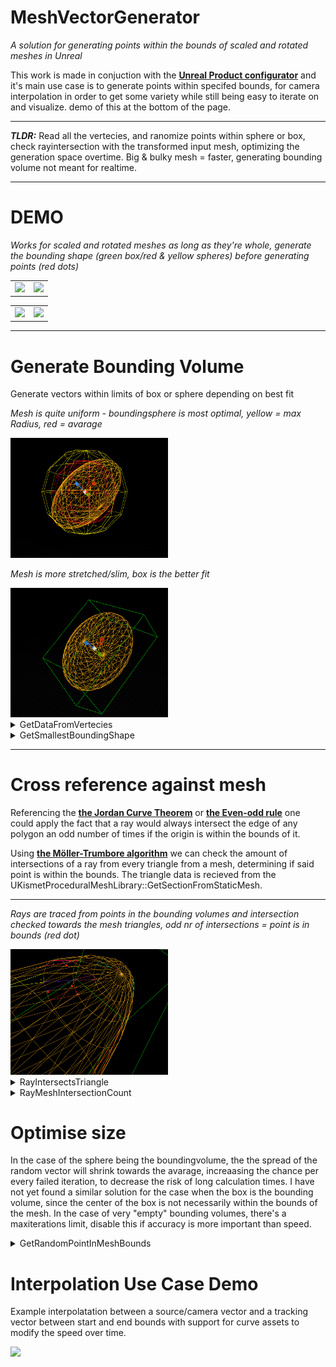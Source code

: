 # MeshVectorGenerator
*A solution for generating points within the bounds of scaled and rotated meshes in Unreal*

This work is made in conjuction with the [**Unreal Product configurator**](https://github.com/GBaath/Portfolio/tree/main/UnrealProductConfigurator) and it's main use case is to generate points within specifed bounds, for camera interpolation in order to get some variety while still being easy to iterate on and visualize. demo of this at the bottom of the page.


---


***TLDR:*** Read all the vertecies, and ranomize points within sphere or box, check rayintersection with the transformed input mesh, optimizing the generation space overtime.
Big & bulky mesh = faster, generating bounding volume not meant for realtime. 

---
# **DEMO**

*Works for scaled and rotated meshes as long as they're whole, generate the bounding shape (green box/red & yellow spheres) before generating points (red dots)*


<table>
  <tr>
<td width="50%"><img src="UnrealEditor_OKyBkqS4zf.gif" width="100%"/>
<td width="50%"><img src="UnrealEditor_3ihPtLCA8T.gif" width="100%"/>
  </tr>
</table>

<table>
  <tr>
<td width="50%"><img src="UnrealEditor_8iOL31nLiu.gif" width="100%"/>
<td width="50%"><img src="UnrealEditor_HU5glkD1YN.gif" width="100%"/>
  </tr>
</table>

---

# Generate Bounding Volume
Generate vectors within limits of box or sphere depending on best fit

*Mesh is quite uniform - boundingsphere is most optimal, yellow = max Radius, red = avarage*

<img src="Radiuses.PNG" width="50%"/>

*Mesh is more stretched/slim, box is the better fit*

<img src="OrientedBox.PNG" width="50%"/>


<details>
<summary>GetDataFromVertecies</summary>

 ```cpp
//call this before generating point
void UVolumeInterpolator::Init(UStaticMeshComponent* Mesh, const FTransform WT)
{
    FJsonSerializableArrayInt Triangles;
    TArray<FVector> Normals;

    //save vertex data for point in polygon alg
    GetDataFromVerticies(Mesh, WT, Vertecies, Triangles, Normals, AvarageRadius, LargestRadius, BoxvolumeIsSmallest);
}


void UVolumeInterpolator::GetDataFromVerticies(UStaticMeshComponent* Mesh, const FTransform WT, TArray<FVector>& Verts, FJsonSerializableArrayInt& TriangleIndexes, TArray<FVector>& Normals,
    float& OutAvgRadiusToCenter, float& OutMaxRadiusToCenter, bool& bBoxIsSmallestBoundingShape) {

    OutMaxRadiusToCenter = 0;
    OutAvgRadiusToCenter = 0;

    TArray<FVector2D> UV;
    TArray<FProcMeshTangent> Tangents;
    UKismetProceduralMeshLibrary::GetSectionFromStaticMesh(Mesh->GetStaticMesh(), 0, 0, Verts, TriangleIndexes, Normals, UV, Tangents);
    float MagnitudeValues = 0;
    float Radius = 0;

    FOrientedBox Box;


    //REPLACE FUNCTION WITH VARIABLES SET FROM START
    //verts are localspace
    UVolumeInterpolator::GetSmallestBoundingShape(WT, Verts, Radius ,bBoxIsSmallestBoundingShape);
    UE_LOG(LogTemp, Warning, TEXT("%d"), Radius);

    //Randomize point using radius or box depening on smallest error margin 
    if (bBoxIsSmallestBoundingShape) {
        return;
    }
    else {
        //find avarageradius
        for (FVector& vert : Verts) {

            UCommonFunctions::TransformVector(vert, WT);
            //UKismetSystemLibrary::DrawDebugPoint(Mesh, vert, 3.f, FLinearColor::Red, 5.f

            float Magnitude = (vert - WT.GetLocation()).Length();
            MagnitudeValues += Magnitude;
        }
        if (Verts.Num() <= 0) {
            UE_LOG(LogTemp, Warning, TEXT("Verticies Array is 0"));
            return;
        }

        OutAvgRadiusToCenter = MagnitudeValues / Verts.Num();
        OutAvgRadiusToCenter;
        OutMaxRadiusToCenter = Radius;
        OutMaxRadiusToCenter;
    }
    return;
}


```
</details>
<details>
<summary>GetSmallestBoundingShape</summary>

 ```cpp
//this should not be recalculated during runtime
void UVolumeInterpolator::GetSmallestBoundingShape(const FTransform WT, TArray<FVector> Verts, float& OutRadius , bool& BoxIsSmallest) {


    UE::Geometry::TMinVolumeBox3<float> box;

    Vertecies = Verts;


    TFunctionRef<FVector3f(int32)> GetVertexInWorldSpace =
        [Verts,WT](int32 i) {

        FVector V  = Verts[FMath::Clamp(i, 0, Verts.Num() - 1)];
        UCommonFunctions::TransformVector(V, WT);

        return (FVector3f)V;
        };

    //get smallest boundingbox
    UE::Geometry::FOrientedBox3f OBox;

    //Solve is somewhat unreliable
    int i = 0;
    int maxTries = 10;
    do {
        box.Solve(Verts.Num(), GetVertexInWorldSpace, true);
        i++;
    } while (i < maxTries || !box.IsSolutionAvailable());

    if (box.IsSolutionAvailable()) {
        box.GetResult(OBox);
    }
    else
    {
        UE_LOG(LogTemp, Warning, TEXT("Failed To Solve BoxVolume"));

        BoxIsSmallest = false;
        //return SphereData
        //largest radius is smallest boundingbox
        float LRadius = 0.f;
        for (FVector& vert : Verts) {
            FVector V = vert;
            UCommonFunctions::TransformVector(V, WT);
            //UCommonFunctions::TransformVector(V, WorldTransform);
            UKismetSystemLibrary::DrawDebugPoint(GetWorld(), V, 5.f, FLinearColor::White, 1.f);
            LRadius = FMath::Max((V-WT.GetLocation()).Length(), LRadius);
        }

       BoxvolumeIsSmallest = BoxIsSmallest;
       OutRadius = LRadius;
       LargestRadius = LRadius;


        return;
    }
    //largest radius is smallest bounding
    float LRadius = 0.f;
    for (FVector& vert : Verts) {
        FVector V = vert;
        UCommonFunctions::TransformVector(V, WT);
        //UCommonFunctions::TransformVector(V, WorldTransform);
        UKismetSystemLibrary::DrawDebugPoint(GetWorld(), V, 5.f, FLinearColor::White, 1.f);
        LRadius = FMath::Max((V-WT.GetLocation()).Length(), LRadius);
    }

    LargestRadius = LRadius;

    float boxVol = OBox.Volume();
    float radVol = ((4 / 3) * UKismetMathLibrary::GetPI() * FMath::Cube(LRadius));
    //compare volumes
    if (OBox.Volume() > ((4 / 3) * UKismetMathLibrary::GetPI() * FMath::Cube(LRadius))) {
        BoxIsSmallest = false;
        OutRadius = LRadius;

        BoxvolumeIsSmallest = BoxIsSmallest;

        return;
    }

    BoxIsSmallest = true;


    OrientedBox = ConvertFrom3f(OBox);
    BoxvolumeIsSmallest = BoxIsSmallest;

    return;
}

```
</details>

---

# Cross reference against mesh

Referencing the [**the Jordan Curve Theorem**](https://en.wikipedia.org/wiki/Jordan_curve_theorem) or [**the Even-odd rule**](https://en.wikipedia.org/wiki/Even%E2%80%93odd_rule)
one could apply the fact that a ray would always intersect the edge of any polygon an odd number of times if the origin is within the bounds of it.

Using [**the Möller-Trumbore algorithm**](https://en.wikipedia.org/wiki/M%C3%B6ller%E2%80%93Trumbore_intersection_algorithm) we can check the amount of intersections of a ray from every triangle from a mesh, determining if said point is within the bounds.
The triangle data is recieved from the UKismetProceduralMeshLibrary::GetSectionFromStaticMesh.

---

*Rays are traced from points in the bounding volumes and intersection checked towards the mesh triangles, odd nr of intersections = point is in bounds (red dot)*

<img src="RayCheck.PNG" width="50%"/>



<details>
<summary>RayIntersectsTriangle</summary>

 ```cpp
//Möller Trumbore alg
bool UVolumeInterpolator::RayIntersectsTriangle(FVector RayOrigin, FVector RayVector, const TArray<FVector>Triangle, FVector& OutIntersectionPoint)
{
    constexpr float ep = std::numeric_limits<float>::epsilon();

    FVector TriVert0 = Triangle[0];
    FVector TriVert1 = Triangle[1];
    FVector TriVert2 = Triangle[2];

    FVector edge1 = TriVert1 - TriVert0;
    FVector edge2 = TriVert2 - TriVert0;
    FVector RayCrossEdge2 = UKismetMathLibrary::Cross_VectorVector(RayVector, edge2);
    float DotEdge1 = UKismetMathLibrary::Dot_VectorVector(edge1, RayCrossEdge2);

    if (DotEdge1 > -ep && DotEdge1 < ep)
        return false;    // This ray is parallel to this triangle.

    float InverseDotEdge1 = 1.0 / DotEdge1;
    FVector s = RayOrigin - TriVert0;
    float u = InverseDotEdge1 * UKismetMathLibrary::Dot_VectorVector(s, RayCrossEdge2);

    if (u < 0 || u > 1)
        return false;

    FVector s_cross_e1 = UKismetMathLibrary::Cross_VectorVector(s, edge1);
    float v = InverseDotEdge1 * UKismetMathLibrary::Dot_VectorVector(RayVector, s_cross_e1);

    if (v < 0 || u + v > 1)
        return false;

    // At this stage we can compute t to find out where the intersection point is on the line.
    float t = InverseDotEdge1 * UKismetMathLibrary::Dot_VectorVector(edge2, s_cross_e1);

    if (t > ep) // ray intersection
    {
        OutIntersectionPoint = RayOrigin + RayVector * t;
        return true;
    }
    else // This means that there is a line intersection but not a ray intersection.
        return false;
}
```
</details>

<details>
<summary>RayMeshIntersectionCount</summary>

 ```cpp
int UVolumeInterpolator::RayMeshIntersectionCount(UStaticMeshComponent* Mesh, FVector RayStart, FVector RayVector, const FTransform WT, TArray<FVector>& OutIntersectionPoints)
{
    constexpr float ep = std::numeric_limits<float>::epsilon();
    int LoopIndex = 0;
    int Intersections = 0;

    FJsonSerializableArrayInt TriangleIndecies;
    TArray<FVector> MeshVerticies;
    TArray<FVector> Normals;

    //unused
    TArray<FVector2D> UV;
    TArray<FProcMeshTangent> Tangents;

    UKismetProceduralMeshLibrary::GetSectionFromStaticMesh(Mesh->GetStaticMesh(), 0, 0, MeshVerticies, TriangleIndecies, Normals, UV, Tangents);

    FVector IntersectionPoint;
    OutIntersectionPoints.Empty();

    //iterate triangles
    while (LoopIndex < TriangleIndecies.Num() - 2) {

        TArray<FVector> TriangleToRayCheck;

        for (int8 VertIndex = 0; VertIndex < 3; VertIndex++)
        {
            FVector WorldSpaceNormal = ((Normals[TriangleIndecies[LoopIndex + VertIndex]]));
            UCommonFunctions::TransformVector(WorldSpaceNormal, WT);
            double dotPr = UKismetMathLibrary::Dot_VectorVector(RayVector, WorldSpaceNormal);

            //triangle cant be intersected
            if (FMath::Abs(dotPr) < ep)
                break;

            FVector WorldSpaceVertex = (MeshVerticies[TriangleIndecies[LoopIndex + VertIndex]]);
            UCommonFunctions::TransformVector(WorldSpaceVertex, WT);
            TriangleToRayCheck.Add(WorldSpaceVertex);
        }

        if (TriangleToRayCheck.Num() == 3) {

            if (RayIntersectsTriangle(RayStart, RayVector, TriangleToRayCheck, IntersectionPoint)) {

                Intersections++; 
                OutIntersectionPoints.Add(IntersectionPoint);
            
                //Draw checked triangle
              /*  FLinearColor r = FLinearColor::MakeRandomColor();

                UKismetSystemLibrary::DrawDebugLine(GetWorld(), TriangleToRayCheck[0], TriangleToRayCheck[1],  r, 4.f, 1.f);
                UKismetSystemLibrary::DrawDebugLine(GetWorld(), TriangleToRayCheck[0], TriangleToRayCheck[2],  r, 4.f, 1.f);
                UKismetSystemLibrary::DrawDebugLine(GetWorld(), TriangleToRayCheck[1], TriangleToRayCheck[2],  r, 4.f, 1.f);
                UKismetSystemLibrary::DrawDebugPoint(GetWorld(), IntersectionPoint, 4.f, r, 5.f);*/
            }
        }

        TriangleToRayCheck.Empty();
        LoopIndex+=3;
    }

    return Intersections;
}
```
</details>



# Optimise size

In the case of the sphere being the boundingvolume, the the spread of the random vector will shrink towards the avarage, increaasing the chance per every failed iteration, to decrease the risk of long calculation times.
I have not yet found a similar solution for the case when the box is the bounding volume, since the center of the box is not necessarily within the bounds of the mesh.
In the case of very "empty" bounding volumes, there's a maxiterations limit, disable this if accuracy is more important than speed.

<details>
<summary>GetRandomPointInMeshBounds</summary>

 ```cpp

FVector UVolumeInterpolator::GetRandomPointsInMeshBounds(UStaticMeshComponent* Mesh, const FTransform WT, float& OutAvgRadius, float& OutMaxRadius, bool& OutTryBox)
{
    FJsonSerializableArrayInt Triangles;
    TArray<FVector> Normals;
    FOrientedBox BoundingBox = OrientedBox;

    FVector Point;
    TArray<FVector> IntersectionPoints;
    int maxiterations = 1000;
    int i = 0;

    //Spherebounds were bigger than Boxbounds, use box
    if (BoxvolumeIsSmallest) {
         DrawOrientedBox(OrientedBox, Mesh, FColor::Green, .1f, 3.f);
        do
        {
            Point = BoundingBox.Center;
            FVector AddVector = FVector::Zero();

            AddVector += BoundingBox.AxisX * FMath::Lerp(BoundingBox.ExtentX * -.5f, BoundingBox.ExtentX * .5f, FMath::FRand());
            AddVector += BoundingBox.AxisY * FMath::Lerp(BoundingBox.ExtentY * -.5f, BoundingBox.ExtentY * .5f, FMath::FRand());
            AddVector += BoundingBox.AxisZ * FMath::Lerp(BoundingBox.ExtentZ * -.5f, BoundingBox.ExtentZ * .5f, FMath::FRand());

            Point += AddVector;

            i++;
        } //point in polygon intersections always odd
        while (RayMeshIntersectionCount(Mesh, Point, FVector(1, 0, 1), WT, IntersectionPoints) % 2 == 0 && i < maxiterations);



        //debug
        /*for (FVector V : IntersectionPoints)
        {
            UKismetSystemLibrary::DrawDebugPoint(GetWorld(), V, 5.f, FLinearColor::White, 3.f);
        }
        UE_LOG(LogTemp, Warning, TEXT("%d"), IntersectionPoints.Num());
        UE_LOG(LogTemp, Warning, TEXT("%d"), i);*/
    }
    //Úsing radius
    else {
        do {
            //less range for every iteration
            float AlphaMinus = FMath::Min((i * 0.005f), .5f);
            Point = UKismetMathLibrary::RandomUnitVector();

            //1 is toward maxradius, -1 is toward 0
            Alpha = FMath::FRandRange(FMath::Min(0, -1.0f + AlphaMinus), 1.0f - AlphaMinus);

            if (Alpha > 0)
                Point *= FMath::Lerp(AvarageRadius, LargestRadius, Alpha);
            else
                Point *= FMath::Lerp(0, AvarageRadius, FMath::Abs(Alpha));

            UCommonFunctions::TransformVector(Point, WT);
     
            i++;
        } //point in polygon intersections always odd
        while (RayMeshIntersectionCount(Mesh, Point, FVector(1, 0, 1), WT, IntersectionPoints) % 2 == 0 && i < maxiterations);


        //debug
        /*/for (FVector V : IntersectionPoints)
        {
            UKismetSystemLibrary::DrawDebugPoint(GetWorld(), V, 5.f, FLinearColor::White, 3.f);
        }
        UE_LOG(LogTemp, Warning, TEXT("%d"), i);
        */
    }

    OutAvgRadius = AvarageRadius;
    OutMaxRadius = LargestRadius;
    OutTryBox = BoxvolumeIsSmallest;

    return Point;
}
```
</details>


# Interpolation Use Case Demo

Example interpolatation between a source/camera vector and a tracking vector between start and end bounds
with support for curve assets to modify the speed over time.

<img src="UnrealEditor_tEtydr49IT.gif" width="50%"/>


